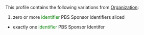 This profile contains the following variations from [Organization](http://hl7.org/fhir/STU3/Organization):

1. zero or more <span style='color:green'> identifier </span> PBS Sponsor identifiers sliced
  * exactly one <span style='color:green'> identifier </span> PBS Sponsor Identifer